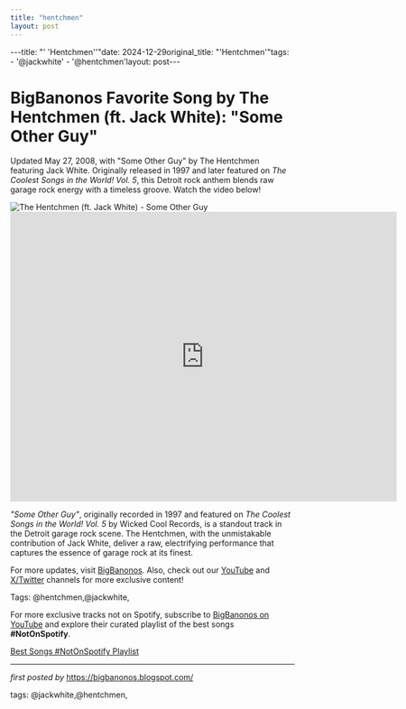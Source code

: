 ```yaml
---
title: "hentchmen"
layout: post
---
```

---title: "' 'Hentchmen''"date: 2024-12-29original_title: "'Hentchmen'"tags:  - '@jackwhite'  - '@hentchmen'layout: post---<!-- Title of the Post --><h1 >BigBanonos Favorite Song by The Hentchmen (ft. Jack White): "Some Other Guy"</h1> <!-- Introductory Text --><p >Updated May 27, 2008, with "Some Other Guy" by The Hentchmen featuring Jack White. Originally released in 1997 and later featured on *The Coolest Songs in the World! Vol. 5*, this Detroit rock anthem blends raw garage rock energy with a timeless groove. Watch the video below!</p> <!-- Featured Image --><div > <img src="https://i.scdn.co/image/ab67616d00001e02505bb54cdc9a7c5f3ec7bf95" alt="The Hentchmen (ft. Jack White) - Some Other Guy" /></div> <!-- YouTube Video Embed --><div > <iframe width="685" height="514" src="https://www.youtube.com/embed/wyqvmljsugs" title="The Hentchmen - Some Other Guy(feat. Jack White)" frameborder="0" allow="accelerometer; autoplay; clipboard-write; encrypted-media; gyroscope; picture-in-picture; web-share" referrerpolicy="strict-origin-when-cross-origin" allowfullscreen></iframe></div> <!-- Song Information --><div > <p><em>"Some Other Guy"</em>, originally recorded in 1997 and featured on *The Coolest Songs in the World! Vol. 5* by Wicked Cool Records, is a standout track in the Detroit garage rock scene. The Hentchmen, with the unmistakable contribution of Jack White, deliver a raw, electrifying performance that captures the essence of garage rock at its finest.</p></div> <!-- Footer Links --><div > <p>For more updates, visit <a href="https://bigbanonos.blogspot.com/" target="_blank">BigBanonos</a>. Also, check out our <a href="https://www.youtube.com/@BigBanonos" target="_blank">YouTube</a> and <a href="https://x.com/bigbanonos" target="_blank">X/Twitter</a> channels for more exclusive content!</p></div> <!-- Tags --><p >Tags: @hentchmen,@jackwhite,</p><!--Subscribe and Playlist Links--><div>    <p>For more exclusive tracks not on Spotify, subscribe to <a href="https://www.youtube.com/@BigBanonos" target="_blank">BigBanonos on YouTube</a> and explore their curated playlist of the best songs <strong>#NotOnSpotify</strong>.</p>    <p><a href="https://www.youtube.com/playlist?list=PLtuNtuTatqI0kFahUCbtbfenC_ET5O_tr" target="_blank">Best Songs #NotOnSpotify Playlist<br /></a></p></div><hr /><p><em>first posted by</em> <a href="https://bigbanonos.blogspot.com/" rel="noopener" target="_new">https://bigbanonos.blogspot.com/</a></p><p>tags: @jackwhite,@hentchmen,</p>